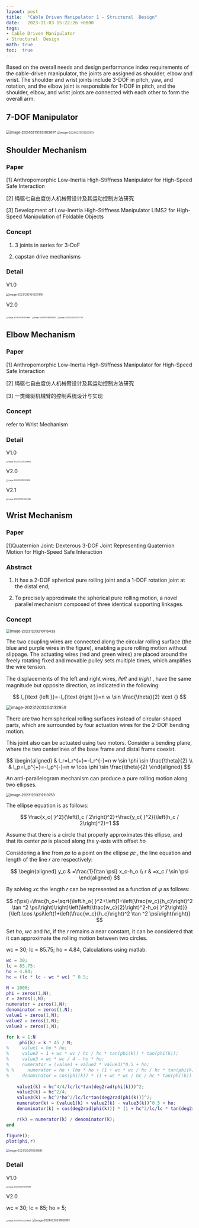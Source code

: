 ```yaml
---
layout: post
title:  "Cable Driven Manipulator 1 - Structural  Design"
date:   2023-11-03 15:22:26 +0800
tags:
- Cable Driven Manipulator
- Structural  Design
math: true
toc:  true
---
```


Based on the overall needs and design performance index requirements of the cable-driven manipulator, the joints are assigned as shoulder, elbow and wrist. The shoulder and wrist joints include 3-DOF in pitch, yaw, and rotation, and the elbow joint is responsible for 1-DOF in pitch, and the shoulder, elbow, and wrist joints are connected with each other to form the overall arm.

## 7-DOF Manipulator

<img src="https://cdn.jsdelivr.net/gh/Go2SchooI/blogImg@main/img/image-20240215133402617.png" alt="image-20240215133402617" style="zoom:67%;" />

<img src="https://cdn.jsdelivr.net/gh/Go2SchooI/blogImg@main/img/image-20240215131203513.png" alt="image-20240215131203513" style="zoom:50%;" />

## Shoulder Mechanism

### Paper

[1] Anthropomorphic Low-Inertia High-Stiffness Manipulator for High-Speed Safe Interaction

[2] 绳驱七自由度仿人机械臂设计及其运动控制方法研究

[3] Development of Low-Inertia High-Stiffness Manipulator LIMS2 for High-Speed Manipulation of Foldable Objects

### Concept

1. 3 joints in series for 3-DoF

2. capstan drive mechanisms

### Detail

V1.0

<img src="https://cdn.jsdelivr.net/gh/Go2SchooI/blogImg@main/img/image-20231210164207818.png" alt="image-20231210164207818" style="zoom:50%;" />

V2.0

<img src="https://cdn.jsdelivr.net/gh/Go2SchooI/blogImg@main/img/image-20240101164831484.png" alt="image-20240101164831484" style="zoom:33%;" />

<img src="https://cdn.jsdelivr.net/gh/Go2SchooI/blogImg@main/img/image-20240101165016429.png" alt="image-20240101165016429" style="zoom:33%;" />

<img src="https://cdn.jsdelivr.net/gh/Go2SchooI/blogImg@main/img/image-20240226230727724.png" alt="image-20240226230727724" style="zoom: 33%;" />

## Elbow Mechanism

### Paper

[1] Anthropomorphic Low-Inertia High-Stiffness Manipulator for High-Speed Safe Interaction

[2] 绳驱七自由度仿人机械臂设计及其运动控制方法研究

[3] 一类绳驱机械臂的控制系统设计与实现

### Concept

refer to Wrist Mechanism

### Detail

V1.0

<img src="https://cdn.jsdelivr.net/gh/Go2SchooI/blogImg@main/img/image-20231212205254886.png" alt="image-20231212205254886" style="zoom:33%;" />

V2.0

<img src="https://cdn.jsdelivr.net/gh/Go2SchooI/blogImg@main/img/image-20231218165747806.png" alt="image-20231218165747806" style="zoom: 33%;" />

V2.1

<img src="https://cdn.jsdelivr.net/gh/Go2SchooI/blogImg@main/img/image-20240101164524566.png" alt="image-20240101164524566" style="zoom:33%;" />

## Wrist Mechanism

### Paper

[1]Quaternion Joint: Dexterous 3-DOF Joint Representing Quaternion  Motion for High-Speed Safe Interaction

### Abstract

1. It has a 2-DOF spherical pure rolling  joint and a 1-DOF rotation joint at the distal end;

2. To precisely approximate the spherical pure rolling motion, a novel parallel mechanism composed of three identical supporting linkages.

### Concept

<img src="https://cdn.jsdelivr.net/gh/Go2SchooI/blogImg@main/img/image-20231203210116433.png" alt="image-20231203210116433" style="zoom:67%;" />

The two coupling wires are connected along the circular rolling surface (the blue and purple wires in the figure), enabling a pure rolling motion without slippage. The actuating  wires (red and green wires) are placed around the freely  rotating fixed and movable pulley sets multiple times, which  amplifies the wire tension.

The displacements of the left and right wires, 𝑙𝑙𝑒𝑓𝑡 and 𝑙𝑟𝑖𝑔ℎ𝑡 , have the same magnitude but opposite direction, as indicated in the following:

$$
l_{\text {left }}=-l_{\text {right }}=n w \sin \frac{\theta}{2} \text {}
$$

<img src="https://cdn.jsdelivr.net/gh/Go2SchooI/blogImg@main/img/image-20231203204132959.png" alt="image-20231203204132959" style="zoom:80%;" />

There are two hemispherical rolling  surfaces instead of circular-shaped parts, which are surrounded  by four actuation wires for the 2-DOF bending motion.

This joint also can be actuated using two motors. Consider a bending plane, where the two centerlines of the base frame and distal frame coexist.

$$
\begin{aligned}
& l_r=l_r^{+}=-l_r^{-}=n w \sin \phi \sin \frac{\theta}{2} \\
& l_p=l_p^{+}=-l_p^{-}=n w \cos \phi \sin \frac{\theta}{2}
\end{aligned}
$$


An anti-parallelogram mechanism can produce a pure rolling motion along two ellipses.

<img src="https://cdn.jsdelivr.net/gh/Go2SchooI/blogImg@main/img/image-20231203212110753.png" alt="image-20231203212110753" style="zoom:67%;" />

The ellipse equation is as follows:

$$
\frac{x_c{ }^2}{\left(l_c / 2\right)^2}+\frac{y_c{ }^2}{\left(h_c / 2\right)^2}=1
$$

Assume that there is a circle that properly approximates this ellipse, and that its center 𝑝𝑜 is placed along the y-axis with offset *ho*

Considering a line from 𝑝𝑜 to a point on the ellipse 𝑝𝑐 , the line equation and length of the line 𝑟 are respectively:

$$
\begin{aligned}
y_c & =\frac{1}{\tan \psi} x_c-h_o \\
r & =x_c / \sin \psi
\end{aligned}
$$

By solving 𝑥c  the length 𝑟 can be represented as a function of 𝜓 as follows:

$$
r(\psi)=\frac{h_o+\sqrt{\left.h_o{ }^2+\left(1+\left(\frac{w_c}{h_c}\right)^2 \tan ^2 \psi\right)\right)\left(\left(\frac{w_c}{2}\right)^2-h_o{ }^2\right)}}{\left.\cos \psi\left(1+\left(\frac{w_c}{h_c}\right)^2 \tan ^2 \psi\right)\right)}
$$

Set *ho*, *wc* and *hc*, if the 𝑟 remains a near constant, it can be considered that it can approximate the rolling motion between two circles.

wc = 30; lc = 85.75; ho = 4.84, Calculations using matlab:

```matlab
wc = 30;
lc = 85.75;
ho = 4.84;
hc = (lc * lc - wc * wc) ^ 0.5;

N = 1000;
phi = zeros(1,N);
r = zeros(1,N);
numerator = zeros(1,N);
denominator = zeros(1,N);
value1 = zeros(1,N);
value2 = zeros(1,N);
value3 = zeros(1,N);

for k = 1:N
     phi(k) = k * 45 / N;
%     value1 = ho * ho;
%     value2 = 1 + wc * wc / hc / hc * tan(phi(k)) * tan(phi(k));
%     value3 = wc * wc / 4 - ho * ho;
%     numerator = (value1 + value2 * value3)^0.5 + ho;
% %     numerator = ho + (ho * ho + (1 + wc * wc / hc / hc * tan(phi(k)) * tan(phi(k))) * (wc * wc / 4 - ho * ho))^0.5;
%     denominator = cos(phi(k)) * (1 + wc * wc / hc / hc * tan(phi(k)) * tan(phi(k)));
    
    value1(k) = hc^4/4/lc/lc*tan(deg2rad(phi(k)))^2;
    value2(k) = hc^2/4;
    value3(k) = hc^2*ho^2/lc/lc*tan(deg2rad(phi(k)))^2;
    numerator(k) = (value1(k) + value2(k) - value3(k))^0.5 + ho;
    denominator(k) = cos(deg2rad(phi(k))) * (1 + hc^2/lc/lc * tan(deg2rad(phi(k)))^2);

    r(k) = numerator(k) / denominator(k);
end

figure();
plot(phi,r)
```

<img src="https://cdn.jsdelivr.net/gh/Go2SchooI/blogImg@main/img/image-20231204151031891.png" alt="image-20231204151031891" style="zoom:50%;" />





### Detail

V1.0

<img src="https://cdn.jsdelivr.net/gh/Go2SchooI/blogImg@main/img/image-20240109170037984.png" alt="image-20240109170037984" style="zoom:33%;" />

V2.0

wc = 30; lc = 85; ho = 5;

<img src="https://cdn.jsdelivr.net/gh/Go2SchooI/blogImg@main/img/image-20240115023328968.png" alt="image-20240115023328968" style="zoom: 33%;" />

<img src="https://cdn.jsdelivr.net/gh/Go2SchooI/blogImg@main/img/image-20240226231850191.png" alt="image-20240226231850191" style="zoom: 50%;" />
